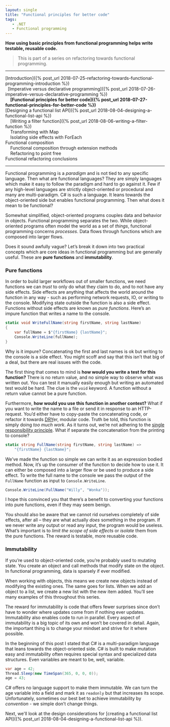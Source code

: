 ```yaml
---
layout: single
title: "Functional principles for better code"
tags:
   - .NET
   - Functional programming
---
```


**How using basic principles from functional programming helps write testable, reusable code.**

> This is part of a series on refactoring towards functional programming.

---
[Introduction]({% post_url 2018-07-25-refactoring-towards-functional-programming-introduction %})  
&nbsp;&nbsp;[Imperative versus declarative programming]({% post_url 2018-07-26-imperative-versus-declarative-programming %})  
&nbsp;&nbsp;&nbsp;&nbsp;**[Functional principles for better code]({% post_url 2018-07-27-functional-principles-for-better-code %})**  
[Designing a functional list API]({% post_url 2018-08-04-designing-a-functional-list-api %})  
&nbsp;&nbsp;&nbsp;&nbsp;[Writing a filter function]({% post_url 2018-08-06-writing-a-filter-function %})  
&nbsp;&nbsp;&nbsp;&nbsp;Transforming with Map  
&nbsp;&nbsp;&nbsp;&nbsp;Isolating side effects with ForEach  
Functional composition  
&nbsp;&nbsp;&nbsp;&nbsp;Functional composition through extension methods  
&nbsp;&nbsp;&nbsp;&nbsp;Refactoring to point free  
Functional refactoring conclusions  

---

Functional programming is a *paradigm* and is not tied to any specific language. Then what are functional languages? They are simply languages which make it easy to follow the paradigm and hard to go against it. Few if any high-level languages are strictly object-oriented or procedural and many are multi-paradigm. C# is such a language. It leans towards the object-oriented side but enables functional programming. Then what does it mean to be functional?

Somewhat simplified, object-oriented programs couples data and behavior in objects. Functional programming separates the two. While object-oriented programs often model the world as a set of *things*, functional programming concerns *processes*. Data flows through functions which are composed into larger flows.

Does it sound awfully vague? Let’s break it down into two practical concepts which are core ideas in functional programming but are generally useful. These are **pure functions** and **immutability**.

### Pure functions

In order to build larger workflows out of smaller functions, we need functions we can *trust* to only do what they claim to do, and to not have any side effects. Side effects are anything that affects the world around the function in any way - such as performing network requests, IO, or writing to the console. Modifying state outside the function is also a side effect. Functions without side effects are known as *pure functions*. Here’s an impure function that writes a name to the console.

```csharp
static void WriteFullName(string firstName, string lastName)
{
    var fullName = $"{firstName} {lastName}";
    Console.WriteLine(fullName);
}
```

Why is it impure? Concatenating the first and last names is ok but writing to the console is a side effect. You might scoff and say that this isn’t that big of a deal, but there are real issues with the code.

The first thing that comes to mind is **how would you write a test for this function?** There is no return value, and no simple way to observe what was written out. You can test it manually easily enough but writing an automated test would be hard. The clue is the ```void``` keyword. A function without a return value cannot be a pure function.

Furthermore, **how would you use this function in another context?** What if you want to write the name to a file or send it in response to an HTTP-request. You’d either have to copy-paste the concatenating code, or refactor it towards [DRY](https://en.wikipedia.org/wiki/Don%27t_repeat_yourself)er, modular code. Truth be told, this function is simply doing *too much work*. As it turns out, we’re not adhering to the [single responsibility principle](https://8thlight.com/blog/uncle-bob/2014/05/08/SingleReponsibilityPrinciple.html). What if separate the concatenation from the printing to console?

```csharp
static string FullName(string firstName, string lastName) =>
    "{firstName} {lastName}";
```

We’ve made the function so simple we can write it as an expression bodied method. Now, it’s up the consumer of the function to decide how to use it. It can either be composed into a larger flow or be used to produce a side effect. To write the full name to the console we pass the output of the ```FullName``` function as input to ```Console.WriteLine```.

```csharp
Console.WriteLine(FullName("Willy", "Wonka"));
```

I hope this convinced you that there’s a benefit to converting your functions into pure functions, even if they may seem benign.

You should also be aware that we cannot rid ourselves completely of side effects, after all – they are what actually *does* something in the program. If we never write any output or read any input, the program would be useless. What’s important is to *limit the scope of side effects* or *isolate* them from the pure functions. The reward is testable, more reusable code.

### Immutability

If you’re used to object-oriented code, you’re probably used to mutating state. You create an object and call methods that modify state on the object. In functional programming, data is sparsely if ever modified.

When working with objects, this means we create new objects instead of modifying the existing ones. The same goes for lists. When we add an object to a list, we create a new list with the new item added. You’ll see many examples of this throughout this series.

The reward for immutability is code that offers fewer surprises since don’t have to wonder where updates come from if nothing ever updates. Immutability also enables code to run in parallel. Every aspect of immutability is a big topic of its own and won’t be covered in detail. Again, the important thing is to change your mindset and strive for it where possible.

In the beginning of this post I stated that C# is a multi-paradigm language that leans towards the object-oriented side. C# is built to make mutation easy and immutability often requires special syntax and specialized data structures. Even variables are meant to be, well, variable.

```csharp
var age = 42;
Thread.Sleep(new TimeSpan(365, 0, 0, 0));
age = 43;
```

C# offers no language support to make them immutable. We can turn the age variable into a field and mark it as ```readonly``` but that increases its scope. Unfortunately, sometimes our best bet to achieve immutability by *convention* - we simple don’t change things.

Next, we'll look at the design considerations for [creating a functional list API]({% post_url 2018-08-04-designing-a-functional-list-api %}).